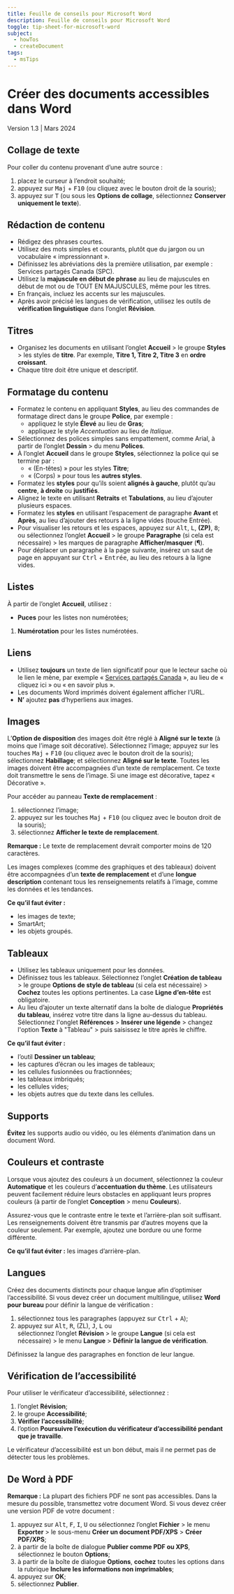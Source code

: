 ```yaml
---
title: Feuille de conseils pour Microsoft Word
description: Feuille de conseils pour Microsoft Word
toggle: tip-sheet-for-microsoft-word
subject:
  - howTos
  - createDocument
tags:
  - msTips
---
```


# Créer des documents accessibles dans Word
Version 1.3 | Mars 2024

## Collage de texte
Pour coller du contenu provenant d’une autre source :
1.	placez le curseur à l’endroit souhaité;
2.	appuyez sur <kbd>Maj</kbd> + <kbd>F10</kbd> (ou cliquez avec le bouton droit de la souris);
3.	appuyez sur <kbd>T</kbd> (ou sous les **Options de collage**, sélectionnez **Conserver uniquement le texte**).

## Rédaction de contenu
-	Rédigez des phrases courtes.
-	Utilisez des mots simples et courants, plutôt que du jargon ou un vocabulaire « impressionnant ».
-	Définissez les abréviations dès la première utilisation, par exemple : Services partagés Canada (SPC).
-	Utilisez la **majuscule en début de phrase** au lieu de majuscules en début de mot ou de TOUT EN MAJUSCULES, même pour les titres.
-	En français, incluez les accents sur les majuscules.
-	Après avoir précisé les langues de vérification, utilisez les outils de **vérification linguistique** dans l’onglet **Révision**.

## Titres
-	Organisez les documents en utilisant l’onglet **Accueil** > le groupe **Styles** > les styles de **titre**. Par exemple, **Titre 1, Titre 2, Titre 3** en **ordre croissant**.
-	Chaque titre doit être unique et descriptif.

## Formatage du contenu
-	Formatez le contenu en appliquant **Styles**, au lieu des commandes de formatage direct dans le groupe **Police**, par exemple :   
    -	appliquez le style **Élevé** au lieu de **Gras**;
    -	appliquez le style *Accentuation* au lieu de *Italique*.
-	Sélectionnez des polices simples sans empattement, comme Arial, à partir de l’onglet **Dessin** > du menu **Polices**.
-	À l’onglet **Accueil** dans le groupe **Styles**, sélectionnez la police qui se termine par :   
    -	« (En-têtes) » pour les styles **Titre**;
    -	« (Corps) » pour tous les **autres styles**.
-	Formatez les **styles** pour qu’ils soient **alignés à gauche**, plutôt qu’au **centre**, **à droite** ou **justifiés**.
-	Alignez le texte en utilisant **Retraits** et **Tabulations**, au lieu d’ajouter plusieurs espaces.
-	Formatez les **styles** en utilisant l’espacement de paragraphe **Avant** et **Après**, au lieu d’ajouter des retours à la ligne vides (touche Entrée).
-	Pour visualiser les retours et les espaces, appuyez sur <kbd>Alt</kbd>, <kbd>L</kbd>, **(ZP)**, <kbd>8</kbd>; ou sélectionnez l’onglet **Accueil** > le groupe **Paragraphe** (si cela est nécessaire) > les marques de paragraphe **Afficher/masquer** (**¶**).
-	Pour déplacer un paragraphe à la page suivante, insérez un saut de page en appuyant sur <kbd>Ctrl</kbd> + <kbd>Entrée</kbd>, au lieu des retours à la ligne vides.

## Listes
À partir de l’onglet **Accueil**, utilisez :
-	**Puces** pour les listes non numérotées;
1.	**Numérotation** pour les listes numérotées.

## Liens
-	Utilisez **toujours** un texte de lien significatif pour que le lecteur sache où le lien le mène, par exemple « <u>Services partagés Canada</u> », au lieu de « cliquez ici » ou « en savoir plus ».
-	Les documents Word imprimés doivent également afficher l’URL.
-	**N’** ajoutez **pas** d’hyperliens aux images.

## Images
L’**Option de disposition** des images doit être réglé à **Aligné sur le texte** (à moins que l’image soit décorative). Sélectionnez l’image; appuyez sur les touches <kbd>Maj</kbd> + <kbd>F10</kbd> (ou cliquez avec le bouton droit de la souris); sélectionnez **Habillage**; et sélectionnez **Aligné sur le texte**.
Toutes les images doivent être accompagnées d’un texte de remplacement. Ce texte doit transmettre le sens de l’image. Si une image est décorative, tapez « Décorative ».

Pour accéder au panneau **Texte de remplacement** :
1.	sélectionnez l’image;
2.	appuyez sur les touches <kbd>Maj</kbd> + <kbd>F10</kbd> (ou cliquez avec le bouton droit de la souris);
3.	sélectionnez **Afficher le texte de remplacement**.

**Remarque :** Le texte de remplacement devrait comporter moins de 120 caractères.

Les images complexes (comme des graphiques et des tableaux) doivent être accompagnées d’un **texte de remplacement** et d’une **longue description** contenant tous les renseignements relatifs à l’image, comme les données et les tendances.

**Ce qu’il faut éviter :**
-	les images de texte;
-	SmartArt;
-	les objets groupés.

## Tableaux
-	Utilisez les tableaux uniquement pour les données.
-	Définissez tous les tableaux. Sélectionnez l’onglet **Création de tableau** > le groupe **Options de style de tableau** (si cela est nécessaire) > **Cochez** toutes les options pertinentes. La case **Ligne d’en-tête** est obligatoire.
-	Au lieu d’ajouter un texte alternatif dans la boîte de dialogue **Propriétés du tableau**, insérez votre titre dans la ligne au-dessus du tableau. Sélectionnez l'onglet **Références** > **Insérer une légende** > changez l'option **Texte** à "Tableau" > puis saisissez le titre après le chiffre.

**Ce qu’il faut éviter :**
-	l’outil **Dessiner un tableau**;
-	les captures d’écran ou les images de tableaux;
-	les cellules fusionnées ou fractionnées;
-	les tableaux imbriqués;
-	les cellules vides;
-	les objets autres que du texte dans les cellules.

## Supports
**Évitez** les supports audio ou vidéo, ou les éléments d’animation dans un document Word.

## Couleurs et contraste
Lorsque vous ajoutez des couleurs à un document, sélectionnez la couleur **Automatique** et les couleurs d’**accentuation du thème**. Les utilisateurs peuvent facilement réduire leurs obstacles en appliquant leurs propres couleurs (à partir de l’onglet **Conception** > menu **Couleurs**).

Assurez-vous que le contraste entre le texte et l’arrière-plan soit suffisant.
Les renseignements doivent être transmis par d’autres moyens que la couleur seulement. Par exemple, ajoutez une bordure ou une forme différente.

**Ce qu’il faut éviter :**
les images d’arrière-plan.

## Langues
Créez des documents distincts pour chaque langue afin d’optimiser l’accessibilité. Si vous devez créer un document multilingue, utilisez **Word pour bureau** pour définir la langue de vérification :
1.	sélectionnez tous les paragraphes (appuyez sur <kbd>Ctrl</kbd> + <kbd>A</kbd>);
2.	appuyez sur <kbd>Alt</kbd>, <kbd>R</kbd>, (ZL), <kbd>J</kbd>, <kbd>L</kbd> ou   
sélectionnez l’onglet **Révision** > le groupe **Langue** (si cela est nécessaire) > le menu **Langue** > **Définir la langue de vérification**.

Définissez la langue des paragraphes en fonction de leur langue.

## Vérification de l’accessibilité
Pour utiliser le vérificateur d’accessibilité, sélectionnez :
1.	l’onglet **Révision**;
2.	le groupe **Accessibilité**;
3.	**Vérifier l’accessibilité**;
4.	l’option **Poursuivre l’exécution du vérificateur d’accessibilité pendant que je travaille**.

Le vérificateur d’accessibilité est un bon début, mais il ne permet pas de détecter tous les problèmes.

## De Word à PDF
**Remarque :** La plupart des fichiers PDF ne sont pas accessibles. Dans la mesure du possible, transmettez votre document Word. Si vous devez créer une version PDF de votre document :
1.	appuyez sur <kbd>Alt</kbd>, <kbd>F</kbd>, <kbd>I</kbd>, <kbd>U</kbd> ou    sélectionnez l’onglet **Fichier** > le menu **Exporter** > le sous-menu **Créer un document PDF/XPS** > **Créer PDF/XPS**;
2.	à partir de la boîte de dialogue **Publier comme PDF ou XPS**, sélectionnez le bouton **Options**;
3.	à partir de la boîte de dialogue **Options**, **cochez** toutes les options dans la rubrique **Inclure les informations non imprimables**;
4.	appuyez sur **OK**;
5.	sélectionnez **Publier**.